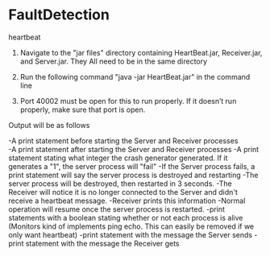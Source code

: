 # FaultDetection
heartbeat

1. Navigate to the "jar files" directory containing HeartBeat.jar, Receiver.jar, and Server.jar. They All need to be in the same directory

2. Run the following command "java -jar HeartBeat.jar" in the command line

3. Port 40002 must be open for this to run properly. If it doesn’t run properly, make sure that port is open.

Output will be as follows

-A print statement before starting the Server and Receiver processes<br/>
-A print statement after starting the Server and Receiver processes
-A print statement stating what integer the crash generator generated. If it generates a "1", the server process will "fail"
	-If the Server process fails, a print statement will say the server process is destroyed and restarting
	-The server process will be destroyed, then restarted in 3 seconds.
	-The Receiver will notice it is no longer connected to the Server and didn't receive a heartbeat message.
	-Receiver prints this information
	-Normal operation will resume once the server process is restarted.
-print statements with a boolean stating whether or not each process is alive (Monitors kind of implements ping echo. This can easily be removed if we only want heartbeat)
-print statement with the message the Server sends
-print statement with the message the Receiver gets
